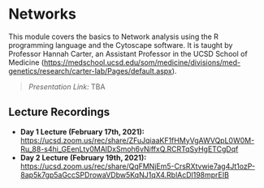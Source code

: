 # Networks
This module covers the basics to Network analysis using the R programming language and the Cytoscape software. It is taught by Professor Hannah Carter, an Assistant Professor in the UCSD School of Medicine (https://medschool.ucsd.edu/som/medicine/divisions/med-genetics/research/carter-lab/Pages/default.aspx).

> *Presentation Link:* TBA

## Lecture Recordings

* **Day 1 Lecture (February 17th, 2021):** https://ucsd.zoom.us/rec/share/ZFuJqiaaKF1fHMyVgAWVQpL0W0M-Ru_88-s4hi_GEenLty0MAlDxSmoh6vNiffxQ.RCRTqSyHgETCgDqf
* **Day 2 Lecture (February 19th, 2021):** https://ucsd.zoom.us/rec/share/QqFMNjEm5-CrsRXtvwie7ag4Jt1ozP-8ap5k7gp5aGccSPDrowaVDbw5KqNJ1qX4.RblAcDl198mprEIB
